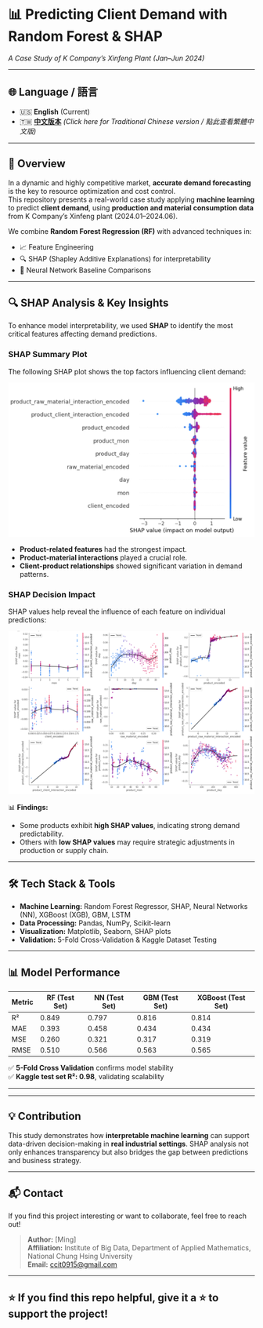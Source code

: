 # 📊 Predicting Client Demand with Random Forest & SHAP  
*A Case Study of K Company’s Xinfeng Plant (Jan–Jun 2024)*  

---

## 🌐 Language / 語言  

- 🇺🇸 **English** (Current)  
- 🇹🇼 [**中文版本**](README_zh.md) *(Click here for Traditional Chinese version / 點此查看繁體中文版)*  

---

## 🚀 Overview  

In a dynamic and highly competitive market, **accurate demand forecasting** is the key to resource optimization and cost control.  
This repository presents a real-world case study applying **machine learning** to predict **client demand**, using **production and material consumption data** from K Company’s Xinfeng plant (2024.01–2024.06).  

We combine **Random Forest Regression (RF)** with advanced techniques in:  

- 📈 Feature Engineering  
- 🔍 SHAP (Shapley Additive Explanations) for interpretability  
- 🧠 Neural Network Baseline Comparisons  

---

## 🔍 SHAP Analysis & Key Insights  

To enhance model interpretability, we used **SHAP** to identify the most critical features affecting demand predictions.  

### **SHAP Summary Plot**  
The following SHAP plot shows the top factors influencing client demand:  

![SHAP Summary Plot](images/SHAP值圖示.png)  

- **Product-related features** had the strongest impact.  
- **Product-material interactions** played a crucial role.  
- **Client-product relationships** showed significant variation in demand patterns.  

### **SHAP Decision Impact**  
SHAP values help reveal the influence of each feature on individual predictions:  

![SHAP Force Plot](images/SHAP解釋各特徵貢獻度.png)  

📊 **Findings:**  
- Some products exhibit **high SHAP values**, indicating strong demand predictability.  
- Others with **low SHAP values** may require strategic adjustments in production or supply chain.  

---

## 🛠️ Tech Stack & Tools  

- **Machine Learning:** Random Forest Regressor, SHAP, Neural Networks (NN), XGBoost (XGB), GBM, LSTM  
- **Data Processing:** Pandas, NumPy, Scikit-learn  
- **Visualization:** Matplotlib, Seaborn, SHAP plots  
- **Validation:** 5-Fold Cross-Validation & Kaggle Dataset Testing  

---

## 📊 Model Performance  

| Metric | RF (Test Set) | NN (Test Set) | GBM (Test Set) | XGBoost (Test Set) |
|--------|---------------|---------------|----------------|--------------------|
| R²     | 0.849         | 0.797         | 0.816          | 0.814              |
| MAE    | 0.393         | 0.458         | 0.434          | 0.434              |
| MSE    | 0.260         | 0.321         | 0.317          | 0.319              |
| RMSE   | 0.510         | 0.566         | 0.563          | 0.565              |


✅ **5-Fold Cross Validation** confirms model stability  
✅ **Kaggle test set R²: 0.98**, validating scalability  

---




---

## 💡 Contribution  

This study demonstrates how **interpretable machine learning** can support data-driven decision-making in **real industrial settings**. SHAP analysis not only enhances transparency but also bridges the gap between predictions and business strategy.  

---

## 📬 Contact  

If you find this project interesting or want to collaborate, feel free to reach out!  

> **Author:** [Ming]  
> **Affiliation:** Institute of Big Data, Department of Applied Mathematics, National Chung Hsing University  
> **Email:** ccit0915@gmail.com  

---

## ⭐ If you find this repo helpful, give it a ⭐ to support the project!  

